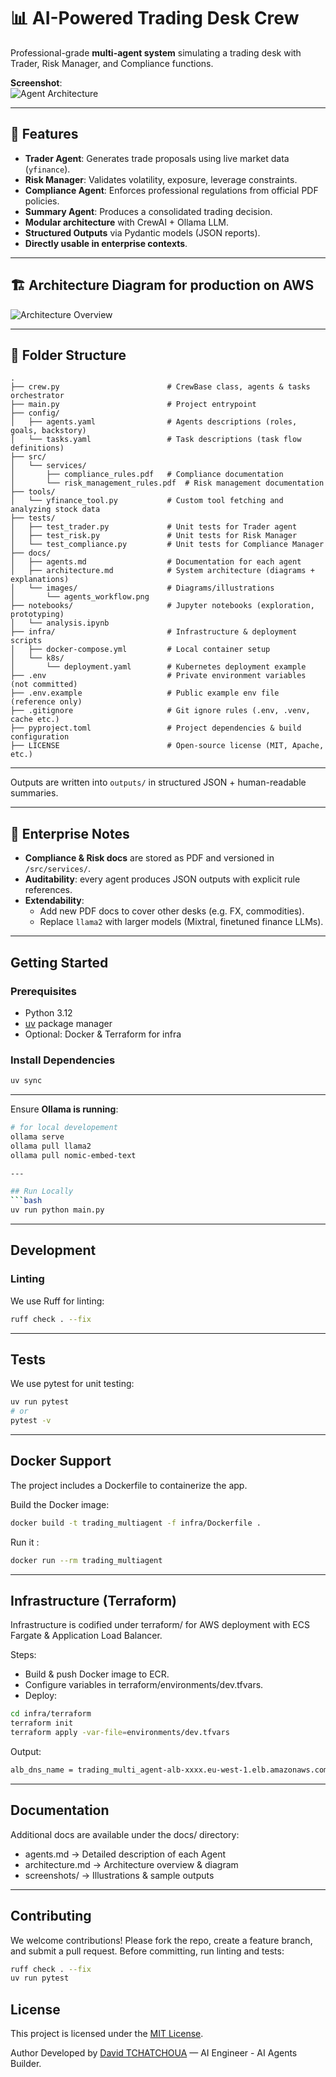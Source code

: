 # 📊 AI-Powered Trading Desk Crew

Professional-grade **multi-agent system** simulating a trading desk with Trader, Risk Manager, and Compliance functions.

**Screenshot**:  
![Agent Architecture](docs/screenshots/archi_trading_agent.png)

---

## 🚀 Features
- **Trader Agent**: Generates trade proposals using live market data (`yfinance`).
- **Risk Manager**: Validates volatility, exposure, leverage constraints.
- **Compliance Agent**: Enforces professional regulations from official PDF policies.
- **Summary Agent**: Produces a consolidated trading decision.
- **Modular architecture** with CrewAI + Ollama LLM.
- **Structured Outputs** via Pydantic models (JSON reports).
- **Directly usable in enterprise contexts**.

---

## 🏗️ Architecture Diagram for production on AWS
![Architecture Overview](docs/screenshots/achi_trading_prod.png)

---

## 📂 Folder Structure
```
.
├── crew.py                        # CrewBase class, agents & tasks orchestrator
├── main.py                        # Project entrypoint
├── config/
│   ├── agents.yaml                # Agents descriptions (roles, goals, backstory)
│   └── tasks.yaml                 # Task descriptions (task flow definitions)
├── src/
│   └── services/
│       ├── compliance_rules.pdf   # Compliance documentation
│       └── risk_management_rules.pdf  # Risk management documentation
├── tools/
│   └── yfinance_tool.py           # Custom tool fetching and analyzing stock data
├── tests/
│   ├── test_trader.py             # Unit tests for Trader agent
│   ├── test_risk.py               # Unit tests for Risk Manager
│   └── test_compliance.py         # Unit tests for Compliance Manager
├── docs/
│   ├── agents.md                  # Documentation for each agent
│   ├── architecture.md            # System architecture (diagrams + explanations)
│   └── images/                    # Diagrams/illustrations
│       └── agents_workflow.png
├── notebooks/                     # Jupyter notebooks (exploration, prototyping)
│   └── analysis.ipynb
├── infra/                         # Infrastructure & deployment scripts
│   ├── docker-compose.yml         # Local container setup
│   └── k8s/
│       └── deployment.yaml        # Kubernetes deployment example
├── .env                           # Private environment variables (not committed)
├── .env.example                   # Public example env file (reference only)
├── .gitignore                     # Git ignore rules (.env, .venv, cache etc.)
├── pyproject.toml                 # Project dependencies & build configuration
├── LICENSE                        # Open-source license (MIT, Apache, etc.)
```


---

Outputs are written into `outputs/` in structured JSON + human-readable summaries.

---

## 👔 Enterprise Notes
- **Compliance & Risk docs** are stored as PDF and versioned in `/src/services/`.  
- **Auditability**: every agent produces JSON outputs with explicit rule references.  
- **Extendability**:
  - Add new PDF docs to cover other desks (e.g. FX, commodities).
  - Replace `llama2` with larger models (Mixtral, finetuned finance LLMs).  

---


## Getting Started

### Prerequisites
- Python 3.12
- [uv](https://github.com/astral-sh/uv) package manager
- Optional: Docker & Terraform for infra

### Install Dependencies
```bash
uv sync
```

---

Ensure **Ollama is running**:
```bash
# for local developement
ollama serve
ollama pull llama2
ollama pull nomic-embed-text

---

## Run Locally
```bash
uv run python main.py
```
---

## Development
### Linting

We use Ruff for linting:

```bash
ruff check . --fix
```
---

## Tests

We use pytest for unit testing:

```bash
uv run pytest
# or 
pytest -v
```
---

## Docker Support

The project includes a Dockerfile to containerize the app.

Build the Docker image:

```bash
docker build -t trading_multiagent -f infra/Dockerfile .
```

Run it :

```bash
docker run --rm trading_multiagent
```
---

## Infrastructure (Terraform)
Infrastructure is codified under terraform/ for AWS deployment with ECS Fargate & Application Load Balancer.

Steps:

- Build & push Docker image to ECR.
- Configure variables in terraform/environments/dev.tfvars.
- Deploy:

```bash
cd infra/terraform
terraform init
terraform apply -var-file=environments/dev.tfvars
```
Output:

```bash
alb_dns_name = trading_multi_agent-alb-xxxx.eu-west-1.elb.amazonaws.com
```
---

## Documentation
Additional docs are available under the docs/ directory:

- agents.md → Detailed description of each Agent
- architecture.md → Architecture overview & diagram
- screenshots/ → Illustrations & sample outputs

---

## Contributing
We welcome contributions! Please fork the repo, create a feature branch, and submit a pull request.
Before committing, run linting and tests:
```bash
ruff check . --fix
uv run pytest
```

## License
This project is licensed under the [MIT License](https://opensource.org/licenses/MIT).

Author
Developed by [David TCHATCHOUA](https://frenchtechacademie.fr/tchatchoua) — AI Engineer - AI Agents Builder.